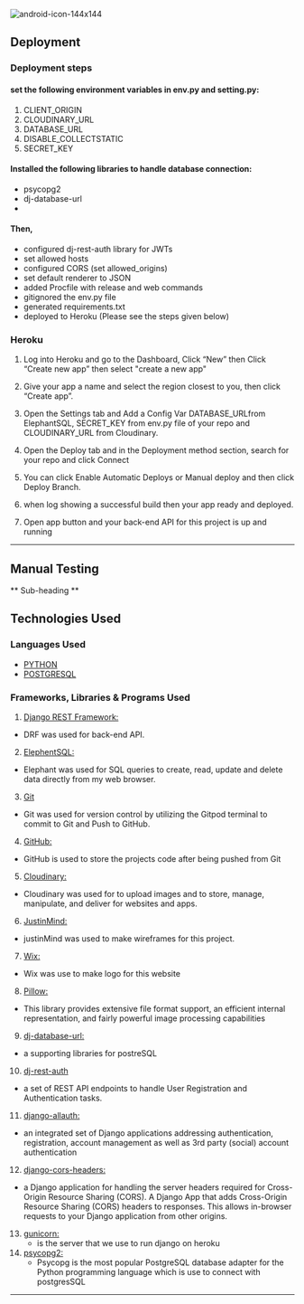 ![android-icon-144x144](https://user-images.githubusercontent.com/91749477/210184096-221d145b-3d5d-4359-b665-9d2c480a6550.png)



## Deployment

### Deployment steps
#### set the following environment variables in env.py and setting.py:
1. CLIENT_ORIGIN
2. CLOUDINARY_URL
3. DATABASE_URL
4. DISABLE_COLLECTSTATIC
5. SECRET_KEY

#### Installed the following libraries to handle database connection:
- psycopg2
- dj-database-url
- 
#### Then,
- configured dj-rest-auth library for JWTs
- set allowed hosts
- configured CORS (set allowed_origins)
- set default renderer to JSON
- added Procfile with release and web commands
- gitignored the env.py file
- generated requirements.txt
- deployed to Heroku (Please see the steps given below)

### Heroku

1. Log into Heroku and go to the Dashboard, Click “New” then Click “Create new app” then select "create a new app"

2. Give your app a name and select the region closest to you, then click “Create app”.

3. Open the Settings tab and Add a Config Var DATABASE_URLfrom ElephantSQL, SECRET_KEY from env.py file of your repo and CLOUDINARY_URL from Cloudinary.

4. Open the Deploy tab and in the Deployment method section, search for your repo and click Connect

5. You can click  Enable Automatic Deploys or Manual deploy and then click Deploy Branch.

6. when log showing a successful build then your app ready and deployed.

7. Open app button and your back-end API for this project is up and running


------

## Manual Testing

** Sub-heading **

## Technologies Used

### Languages Used

-   [PYTHON](https://en.wikipedia.org/wiki/Python_(programming_language))
-   [POSTGRESQL](https://en.wikipedia.org/wiki/PostgreSQL)

### Frameworks, Libraries & Programs Used

1. [Django REST Framework:](https://en.wikipedia.org/wiki/Django_(web_framework))
 - DRF was used for back-end API.
2. [ElephentSQL:](https://www.elephantsql.com/)
 -  Elephant was used for SQL queries to create, read, update and delete data directly from my web browser.    
3. [Git](https://git-scm.com/)
 - Git was used for version control by utilizing the Gitpod terminal to commit to Git and Push to GitHub.
4. [GitHub:](https://github.com/)
 - GitHub is used to store the projects code after being pushed from Git
5. [Cloudinary:](https://en.wikipedia.org/wiki/Cloudinary)
 - Cloudinary was used for to upload images and to store, manage, manipulate, and deliver for websites and apps.
6. [JustinMind:](https://en.wikipedia.org/wiki/Justinmind_(software))
 - justinMind was used to make wireframes for this project.
7. [Wix:](https://en.wikipedia.org/wiki/Wix.com)
  - Wix was use to make logo for this website
8. [Pillow:](https://pypi.org/project/Pillow/)
  - This library provides extensive file format support, an efficient internal representation, and fairly powerful image processing capabilities
9. [dj-database-url:](https://pypi.org/project/django-database-url/)
  - a supporting libraries for postreSQL
10. [dj-rest-auth](https://dj-rest-auth.readthedocs.io/en/latest/introduction.html)
  - a set of REST API endpoints to handle User Registration and Authentication tasks.
11. [django-allauth:](https://django-allauth.readthedocs.io/en/latest/)
  - an integrated set of Django applications addressing authentication, registration, account management as well as 3rd party (social) account authentication
12. [django-cors-headers:](https://pypi.org/project/django-cors-headers/)
  - a Django application for handling the server headers required for Cross-Origin Resource Sharing (CORS). A Django App that adds Cross-Origin Resource Sharing (CORS) headers to responses. This allows in-browser requests to your Django application from other origins.
13. [gunicorn:](https://docs.gunicorn.org/en/stable)
    - is the server that we use to run django on heroku
14. [psycopg2:](https://pypi.org/project/psycopg2/)
    - Psycopg is the most popular PostgreSQL database adapter for the Python programming language which is use to connect with postgresSQL




---
